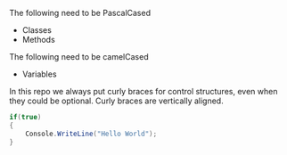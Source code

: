 The following need to be PascalCased
- Classes
- Methods

The following need to be camelCased
- Variables

In this repo we always put curly braces for control structures, even when they could be optional. Curly braces are vertically aligned.
```csharp
if(true)
{
	Console.WriteLine("Hello World");
}